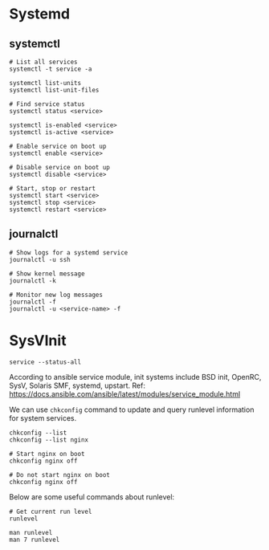 # Systemd

## systemctl

```
# List all services
systemctl -t service -a

systemctl list-units
systemctl list-unit-files

# Find service status
systemctl status <service>

systemctl is-enabled <service>
systemctl is-active <service>

# Enable service on boot up
systemctl enable <service>

# Disable service on boot up
systemctl disable <service>

# Start, stop or restart
systemctl start <service>
systemctl stop <service>
systemctl restart <service>
```

## journalctl

```
# Show logs for a systemd service
journalctl -u ssh

# Show kernel message
journalctl -k

# Monitor new log messages
journalctl -f
journalctl -u <service-name> -f
```

# SysVInit

```
service --status-all
```

According to ansible service module, init systems include BSD init, OpenRC, SysV, Solaris SMF, systemd, upstart.
Ref: https://docs.ansible.com/ansible/latest/modules/service_module.html

We can use `chkconfig` command to update and query runlevel information for
system services.

```
chkconfig --list
chkconfig --list nginx

# Start nginx on boot
chkconfig nginx off

# Do not start nginx on boot
chkconfig nginx off
```

Below are some useful commands about runlevel:

```
# Get current run level
runlevel

man runlevel
man 7 runlevel
```
